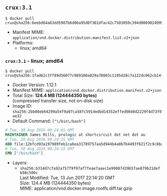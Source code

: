 ## `crux:3.1`

```console
$ docker pull crux@sha256:6eebd64a63dd5987b6d00a95d0f301dfac42c7503050c394d0069024995a55e5
```

-	Manifest MIME: `application/vnd.docker.distribution.manifest.list.v2+json`
-	Platforms:
	-	linux; amd64

### `crux:3.1` - linux; amd64

```console
$ docker pull crux@sha256:1fad62c3ff89d56077c989100a029a70803c1195d28c7a122dc062cb14f32a67
```

-	Docker Version: 1.12.1
-	Manifest MIME: `application/vnd.docker.distribution.manifest.v2+json`
-	Total Size: **124.4 MB (124444350 bytes)**  
	(compressed transfer size, not on-disk size)
-	Image ID: `sha256:2bb08eb64299a54f9a07ca58fc591dedbd14352effed0040d2229f4d73f0ae32`
-	Default Command: `["\/bin\/bash"]`

```dockerfile
# Tue, 30 Aug 2016 00:24:01 GMT
MAINTAINER James Mills, prologic at shortcircuit dot net dot au
# Tue, 30 Aug 2016 00:24:15 GMT
ADD file:12bfcd93a197989feb1ca6ea31789757aa5d944b4a8b7b4493f621f2c9c8ba73 in / 
# Tue, 30 Aug 2016 00:24:15 GMT
CMD ["/bin/bash"]
```

-	Layers:
	-	`sha256:b314d7c7a92a757f9f97af7feae7aaec1e99087439b5fae879b21defb98c500c`  
		Last Modified: Tue, 13 Jun 2017 22:14:20 GMT  
		Size: 124.4 MB (124444350 bytes)  
		MIME: application/vnd.docker.image.rootfs.diff.tar.gzip
